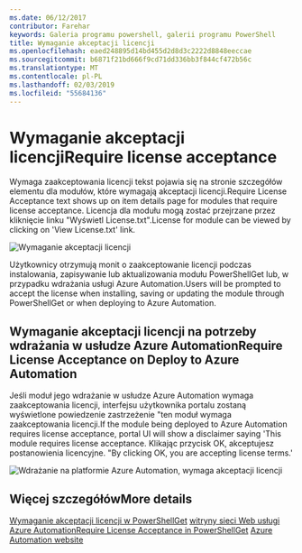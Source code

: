 ```yaml
---
ms.date: 06/12/2017
contributor: Farehar
keywords: Galeria programu powershell, galerii programu PowerShell
title: Wymaganie akceptacji licencji
ms.openlocfilehash: eaed248895d14bd455d2d8d3c2222d8848eeccae
ms.sourcegitcommit: b6871f21bd666f9cd71dd336bb3f844cf472b56c
ms.translationtype: MT
ms.contentlocale: pl-PL
ms.lasthandoff: 02/03/2019
ms.locfileid: "55684136"
---
```

# <a name="require-license-acceptance"></a><span data-ttu-id="9a625-103">Wymaganie akceptacji licencji</span><span class="sxs-lookup"><span data-stu-id="9a625-103">Require license acceptance</span></span>

<span data-ttu-id="9a625-104">Wymaga zaakceptowania licencji tekst pojawia się na stronie szczegółów elementu dla modułów, które wymagają akceptacji licencji.</span><span class="sxs-lookup"><span data-stu-id="9a625-104">Require License Acceptance text shows up on item details page for modules that require license acceptance.</span></span> <span data-ttu-id="9a625-105">Licencja dla modułu mogą zostać przejrzane przez kliknięcie linku "Wyświetl License.txt".</span><span class="sxs-lookup"><span data-stu-id="9a625-105">License for module can be viewed by clicking on 'View License.txt' link.</span></span>

![Wymaganie akceptacji licencji](../../Images/RequireLicenseAcceptance.png)

<span data-ttu-id="9a625-107">Użytkownicy otrzymują monit o zaakceptowanie licencji podczas instalowania, zapisywanie lub aktualizowania modułu PowerShellGet lub, w przypadku wdrażania usługi Azure Automation.</span><span class="sxs-lookup"><span data-stu-id="9a625-107">Users will be prompted to accept the license when installing, saving or updating the module through PowerShellGet or when deploying to Azure Automation.</span></span>

## <a name="require-license-acceptance-on-deploy-to-azure-automation"></a><span data-ttu-id="9a625-108">Wymaganie akceptacji licencji na potrzeby wdrażania w usłudze Azure Automation</span><span class="sxs-lookup"><span data-stu-id="9a625-108">Require License Acceptance on Deploy to Azure Automation</span></span>

<span data-ttu-id="9a625-109">Jeśli moduł jego wdrażanie w usłudze Azure Automation wymaga zaakceptowania licencji, interfejsu użytkownika portalu zostaną wyświetlone powiedzenie zastrzeżenie "ten moduł wymaga zaakceptowania licencji.</span><span class="sxs-lookup"><span data-stu-id="9a625-109">If the module being deployed to Azure Automation requires license acceptance, portal UI will show a disclaimer saying 'This module requires license acceptance.</span></span> <span data-ttu-id="9a625-110">Klikając przycisk OK, akceptujesz postanowienia licencyjne. "</span><span class="sxs-lookup"><span data-stu-id="9a625-110">By clicking OK, you are accepting license terms.'</span></span>

![Wdrażanie na platformie Azure Automation, wymaga akceptacji licencji](../../Images/DeployToAzureAutomationRequireLicenseAcceptanceDisclaimer.png)

## <a name="more-details"></a><span data-ttu-id="9a625-112">Więcej szczegółów</span><span class="sxs-lookup"><span data-stu-id="9a625-112">More details</span></span>

<span data-ttu-id="9a625-113">[Wymaganie akceptacji licencji w PowerShellGet](../../concepts/module-license-acceptance.md)
[witryny sieci Web usługi Azure Automation](/azure/automation)</span><span class="sxs-lookup"><span data-stu-id="9a625-113">[Require License Acceptance in PowerShellGet](../../concepts/module-license-acceptance.md)
[Azure Automation website](/azure/automation)</span></span>
